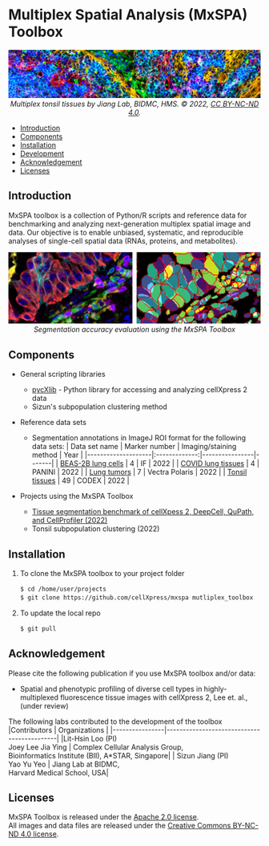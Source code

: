 # Multiplex Spatial Analysis (MxSPA) Toolbox <!-- omit in toc -->

<p align="center">
    <img src="./images/tonsil_subpop2.png" alt="MxSPA Toolbox"><br>
    <em>Multiplex tonsil tissues by Jiang Lab, BIDMC, HMS. © 2022, <a href="https://creativecommons.org/licenses/by-nc-nd/4.0/">CC BY-NC-ND 4.0</a>.</em>
</p>

- [Introduction](#introduction)
- [Components](#components)
- [Installation](#installation)
- [Development](#development)
- [Acknowledgement](#acknowledgement)
- [Licenses](#licenses)

## Introduction

MxSPA toolbox is a collection of Python/R scripts and reference data for
benchmarking and analyzing next-generation multiplex spatial image and data.
Our objective is to enable unbiased, systematic, and reproducible analyses of 
single-cell spatial data (RNAs, proteins, and metabolites).

<p align="center">
    <img src="./images/MxSPA_example.png" alt="MxSPA Output"><br>
    <em>Segmentation accuracy evaluation using the MxSPA Toolbox</em>
</p>

## Components
* General scripting libraries
    * [pycXlib](./PythonLib/pycXlib/README.md) - Python library for accessing and analyzing cellXpress 2 data
    * Sizun's subpopulation clustering method

* Reference data sets
    * Segmentation annotations in ImageJ ROI format for the following data sets:
        | Data set name      | Marker number | Imaging/staining method | Year  |
        |--------------------|:-------------:|----------------|-------|
        | [BEAS-2B lung cells](./Reference_data/Annotations/2022_BEAS2B_Lung_Cells/) | 4 | IF | 2022  |
        | [COVID lung tissues](./Reference_data/Annotations/2022_COVID_Lung_Tissues/) | 4 | PANINI | 2022  |
        | [Lung tumors](./Reference_data/Annotations/2022_Lung_Tumors/) | 7 | Vectra Polaris | 2022  |
        | [Tonsil tissues](./Reference_data/Annotations/2022_Tonsil_Tissues/) | 49 | CODEX | 2022  |

* Projects using the MxSPA Toolbox
    * [Tissue segmentation benchmark of cellXpess 2, DeepCell, QuPath, and
      CellProfiler (2022)](Projects/2022_Segmentation_Benchmark/README.md)
    * Tonsil subpopulation clustering (2022)

## Installation
1. To clone the MxSPA toolbox to your project folder
   ```bash
   $ cd /home/user/projects
   $ git clone https://github.com/cellXpress/mxspa mutliplex_toolbox
   ```
2. To update the local repo
   ```bash
   $ git pull
   ```

## Acknowledgement

Please cite the following publication if you use MxSPA toolbox and/or data:
* Spatial and phenotypic profiling of diverse cell types in highly-multiplexed
  fluorescence tissue images with cellXpress 2, Lee et. al., (under review)

The following labs contributed to the development of the toolbox
|Contributors    | Organizations                              |
|----------------|--------------------------------------------|
|Lit-Hsin Loo (PI)<br> Joey Lee Jia Ying | Complex Cellular Analysis Group,<br>Bioinformatics Institute (BII), A*STAR, Singapore|
| Sizun Jiang (PI)<br> Yao Yu Yeo | Jiang Lab at BIDMC,<br>Harvard Medical School, USA|

## Licenses

MxSPA Toolbox is released under the [Apache 2.0 license](./LICENSE).<br>
All images and data files are released under the 
[Creative Commons BY-NC-ND 4.0 license](https://creativecommons.org/licenses/by-nc-nd/4.0/).
